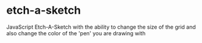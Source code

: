 # etch-a-sketch

JavaScript Etch-A-Sketch with the ability to change the size of the grid and also change the color of the 'pen' you are drawing with
